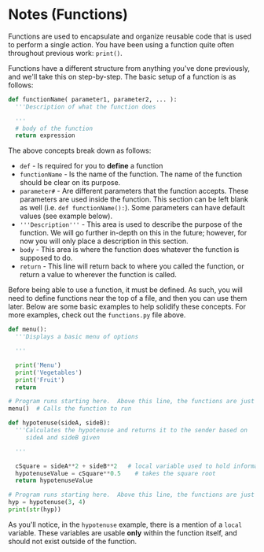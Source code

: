 # Notes (Functions)

Functions are used to encapsulate and organize reusable code that is used to perform a single action.  You have been using a function quite often throughout previous work: ```print()```.

Functions have a different structure from anything you've done previously, and we'll take this on step-by-step.  The basic setup of a function is as follows:

```python
def functionName( parameter1, parameter2, ... ):
  '''Description of what the function does

  '''
  # body of the function
  return expression
```

The above concepts break down as follows:
* ```def``` - Is required for you to **define** a function
* ```functionName``` - Is the name of the function.  The name of the function should be clear on its purpose.
* ```parameter#``` - Are different parameters that the function accepts.  These parameters are used inside the function.  This section can be left blank as well (i.e. ```def functionName():```).  Some parameters can have default values (see example below).
* ```'''Description'''``` - This area is used to describe the purpose of the function.  We will go further in-depth on this in the future; however, for now you will only place a description in this section.
* ```body``` - This area is where the function does whatever the function is supposed to do.
* ```return``` - This line will return back to where you called the function, or return a value to wherever the function is called.

Before being able to use a function, it must be defined.  As such, you will need to define functions near the top of a file, and then you can use them later.  Below are some basic examples to help solidify these concepts.  For more examples, check out the ```functions.py``` file above.



```python
def menu():
  '''Displays a basic menu of options

  '''

  print('Menu')
  print('Vegetables')
  print('Fruit')
  return

# Program runs starting here.  Above this line, the functions are just defined.
menu()	# Calls the function to run

```


```python
def hypotenuse(sideA, sideB):
  '''Calculates the hypotenuse and returns it to the sender based on
     sideA and sideB given

  '''

  cSquare = sideA**2 + sideB**2	  # local variable used to hold information
  hypotenuseValue = cSquare**0.5 	# takes the square root
  return hypotenuseValue

# Program runs starting here.  Above this line, the functions are just defined.
hyp = hypotenuse(3, 4)
print(str(hyp))
```

As you'll notice, in the ```hypotenuse``` example, there is a mention of a ```local``` variable.  These variables are usable **only** within the function itself, and should not exist outside of the function.
